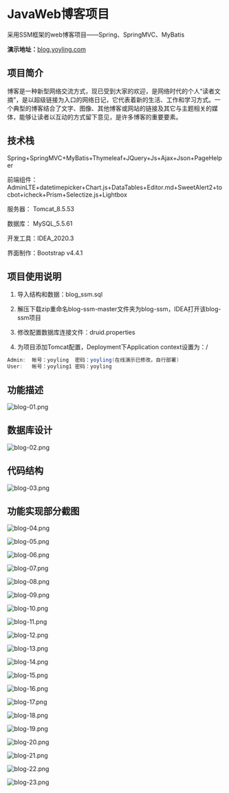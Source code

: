 # JavaWeb博客项目
采用SSM框架的web博客项目——Spring、SpringMVC、MyBatis

**演示地址：**[blog.yoyling.com](https://blog.yoyling.com)



## 项目简介

博客是一种新型网络交流方式，现已受到大家的欢迎，是网络时代的个人“读者文摘”，是以超级链接为入口的网络日记，它代表着新的生活、工作和学习方式。一个典型的博客结合了文字、图像、其他博客或网站的链接及其它与主题相关的媒体，能够让读者以互动的方式留下意见，是许多博客的重要要素。



## 技术栈

Spring+SpringMVC+MyBatis+Thymeleaf+JQuery+Js+Ajax+Json+PageHelper

前端组件：AdminLTE+datetimepicker+Chart.js+DataTables+Editor.md+SweetAlert2+tocbot+icheck+Prism+Selectize.js+Lightbox

服务器： Tomcat_8.5.53

数据库： MySQL_5.5.61

开发工具：IDEA_2020.3

界面制作：Bootstrap v4.4.1



## 项目使用说明

1. 导入结构和数据：blog_ssm.sql

2. 解压下载zip重命名blog-ssm-master文件夹为blog-ssm，IDEA打开该blog-ssm项目

3. 修改配置数据库连接文件：druid.properties

4. 为项目添加Tomcat配置，Deployment下Application context设置为：/

```Java
Admin:	帐号：yoyling	密码：yoyling(在线演示已修改，自行部署)
User:	帐号：yoyling1	密码：yoyling
```



## 功能描述

![blog-01.png](https://i.loli.net/2021/02/28/UFfON862WaoPGkz.png)



## 数据库设计

![blog-02.png](https://i.loli.net/2021/02/28/mx6ewPVdAEnGpqv.png)



## 代码结构

![blog-03.png](https://i.loli.net/2021/02/28/yMRtYIDn7X9mVqS.png)



## 功能实现部分截图

![blog-04.png](https://i.loli.net/2021/02/28/1tHym6iPhdDoZYp.png)

![blog-05.png](https://i.loli.net/2021/02/28/dxOHNznbCGaLkKM.png)

![blog-06.png](https://i.loli.net/2021/02/28/kJUQ5LCMR1hwxSD.png)

![blog-07.png](https://i.loli.net/2021/02/28/Ye5azqx913FJQWT.png)

![blog-08.png](https://i.loli.net/2021/02/28/VTu1WhNoOlC8vPi.png)

![blog-09.png](https://i.loli.net/2021/02/28/75T1qn6p9KVQlCv.png)

![blog-10.png](https://i.loli.net/2021/02/28/ONMXKwqex8zArp2.png)

![blog-11.png](https://i.loli.net/2021/02/28/c2KHgJPD3A6aeFC.png)

![blog-12.png](https://i.loli.net/2021/02/28/7fPCtEvRIzhJFgQ.png)

![blog-13.png](https://i.loli.net/2021/02/28/cE6tJ3wMBCXPs7m.png)

![blog-14.png](https://i.loli.net/2021/02/28/d8Pb2YRonjAGNTh.png)

![blog-15.png](https://i.loli.net/2021/02/28/yz8J2ZA4jdqRoGi.png)

![blog-16.png](https://i.loli.net/2021/02/28/Db7SGyzaAgqHW8T.png)

![blog-17.png](https://i.loli.net/2021/02/28/Ms5JzoS6afHdKg3.png)

![blog-18.png](https://i.loli.net/2021/02/28/9Sqz8JmcltUw27B.png)

![blog-19.png](https://i.loli.net/2021/02/28/RwHj5DZgQOx7Nqf.png)

![blog-20.png](https://i.loli.net/2021/02/28/YIJKz365cpWwEf9.png)

![blog-21.png](https://i.loli.net/2021/02/28/tU5PWveVpINkBm8.png)

![blog-22.png](https://i.loli.net/2021/02/28/e6IzvJyOlp4Qk1q.png)

![blog-23.png](https://i.loli.net/2021/02/28/g3bKjPYRyVhdi1F.png)


